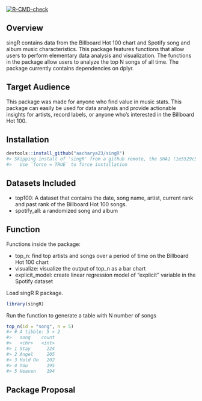 
<!-- badges: start -->

[![R-CMD-check](https://github.com/aacharya23/billboard_music/actions/workflows/R-CMD-check.yaml/badge.svg)](https://github.com/aacharya23/billboard_music/actions/workflows/R-CMD-check.yaml)
<!-- badges: end -->

## Overview

singR contains data from the Billboard Hot 100 chart and Spotify song
and album music characteristics. This package features functions that
allow users to perform elementary data analysis and visualization. The
functions in the package allow users to analyze the top N songs of all
time. The package currently contains dependencies on dplyr.

## Target Audience

This package was made for anyone who find value in music stats. This
package can easily be used for data analysis and provide actionable
insights for artists, record labels, or anyone who’s interested in the
Billboard Hot 100.

## Installation

``` r
devtools::install_github("aacharya23/singR")
#> Skipping install of 'singR' from a github remote, the SHA1 (1e5529c5) has not changed since last install.
#>   Use `force = TRUE` to force installation
```

## Datasets Included

-   top100: A dataset that contains the date, song name, artist, current
    rank and past rank of the Billboard Hot 100 songs.
-   spotify_all: a randomized song and album

## Function

Functions inside the package:

-   top_n: find top artists and songs over a period of time on the
    Billboard Hot 100 chart
-   visualize: visualize the output of top_n as a bar chart
-   explicit_model: create linear regression model of “explicit”
    variable in the Spotify dataset

Load singR R package.

``` r
library(singR)
```

Run the function to generate a table with N number of songs

``` r
top_n(id = "song", n = 5)
#> # A tibble: 5 × 2
#>   song    count
#>   <chr>   <int>
#> 1 Stay      224
#> 2 Angel     205
#> 3 Hold On   202
#> 4 You       195
#> 5 Heaven    194
```

## Package Proposal

## 
